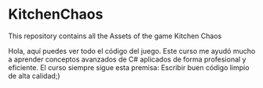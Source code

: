 # KitchenChaos
 This repository contains all the Assets of the game Kitchen Chaos
 
Hola, aquí puedes ver todo el código del juego. Este curso me ayudó mucho a aprender conceptos avanzados de C# aplicados de forma profesional y eficiente.
El curso siempre sigue esta premisa: Escribir buen código limpio de alta calidad;)
